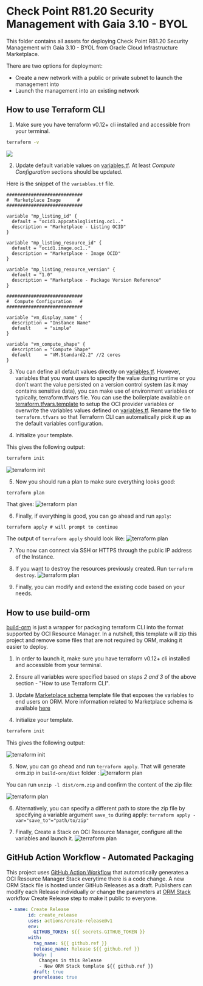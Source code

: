 # Check Point R81.20 Security Management with Gaia 3.10 - BYOL

This folder contains all assets for deploying Check Point R81.20 Security Management with Gaia 3.10 - BYOL from Oracle Cloud Infrastructure Marketplace.

There are two options for deployment:
- Create a new network with a public or private subnet to launch the management into
- Launch the management into an existing network

## How to use Terraform CLI

1. Make sure you have terraform v0.12+ cli installed and accessible from your terminal.

```bash
terraform -v
```

![](../images/tf-version.png)

2. Update default variable values on [variables.tf](./variables.tf). At least *Compute Configuration* sections should be updated.

Here is the snippet of the `variables.tf` file.

```hcl
############################
#  Marketplace Image      #
############################

variable "mp_listing_id" {
  default = "ocid1.appcataloglisting.oc1.."
  description = "Marketplace - Listing OCID"
}

variable "mp_listing_resource_id" {
  default = "ocid1.image.oc1.."
  description = "Marketplace - Image OCID"
}

variable "mp_listing_resource_version" {
  default = "1.0"
  description = "Marketplace - Package Version Reference"
}

############################
#  Compute Configuration   #
############################

variable "vm_display_name" {
  description = "Instance Name"
  default     = "simple"
}

variable "vm_compute_shape" {
  description = "Compute Shape"
  default     = "VM.Standard2.2" //2 cores
}
```

3. You can define all default values directly on [variables.tf](./variables.tf). However, variables that you want users to specify the value during runtime or you don't want the value persisted on a version control system (as it may contains sensitive data), you can make use of environment variables or typically, terraform.tfvars file.
You can use the boilerplate available on [terraform.tfvars.template](terraform.tfvars.template) to setup the OCI provider variables or overwrite the variables values defined on [variables.tf](./variables.tf). Rename the file to `terraform.tfvars` so that Terraform CLI can automatically pick it up as the default variables configuration.

4. Initialize your template.

This gives the following output:

```bash
terraform init
```

![terraform init](../images/tf-init.png)

5. Now you should run a plan to make sure everything looks good:

```bash
terraform plan
```

That gives:
![terraform plan](../images/tf-plan1.png)

6. Finally, if everything is good, you can go ahead and run `apply`:

```
terraform apply # will prompt to continue
```

The output of `terraform apply` should look like:
![terraform plan](../images/tf-apply1.png)


7. You now can connect via SSH or HTTPS through the public IP address of the Instance.

8. If you want to destroy the resources previously created. Run `terraform destroy`.
![terraform plan](../images/tf-destroy.png)

9. Finally, you can modify and extend the existing code based on your needs.

## How to use build-orm

[build-orm](./build-orm) is just a wrapper for packaging terraform CLI into the format supported by OCI Resource Manager. In a nutshell, this template will zip this project and remove some files that are not required by ORM, making it easier to deploy.

1. In order to launch it, make sure you have terraform v0.12+ cli installed and accessible from your terminal.

2. Ensure all variables were specified based on *steps 2 and 3* of the above section - "How to use Terraform CLI".

3. Update [Marketplace schema](./marketplace.yaml) template file that exposes the variables to end users on ORM. More information related to Marketplace schema is available [here](https://github.com/oracle-quickstart/oci-quickstart/blob/master/Marketplace%20Stack%20Schema.md)

3. Initialize your template.

```bash
terraform init
```

This gives the following output:

![terraform init](../images/tf-init-orm.png)

5. Now, you can go ahead and run `terraform apply`. That will generate orm.zip in `build-orm/dist` folder :
![terraform plan](../images/tf-apply-orm.png)

You can run `unzip -l dist/orm.zip` and confirm the content of the zip file:

![terraform plan](../images/unzip-l.png)

6. Alternatively, you can specify a different path to store the zip file by specifying a variable argument `save_to` during apply: `terraform apply -var="save_to"="path/to/zip"`
 
7. Finally, Create a Stack on OCI Resource Manager, configure all the variables and launch it.
![terraform plan](../images/oci-rm.png)

## GitHub Action Workflow - Automated Packaging

This project uses [GitHub Action Workflow](https://github.com/features/actions) that automatically generates a OCI Resource Manager Stack everytime there is a code change. A new ORM Stack file is hosted under GitHub Releases as a draft. Publishers can modify each Release individually or change the parameters at [ORM Stack](.github/workflows/build-orm-stack.yml) workflow Create Release step to make it public to everyone.

```yaml
 - name: Create Release
        id: create_release
        uses: actions/create-release@v1
        env:
          GITHUB_TOKEN: ${{ secrets.GITHUB_TOKEN }}
        with:
          tag_name: ${{ github.ref }}
          release_name: Release ${{ github.ref }}
          body: |
            Changes in this Release
            - New ORM Stack template ${{ github.ref }}
          draft: true
          prerelease: true
```


